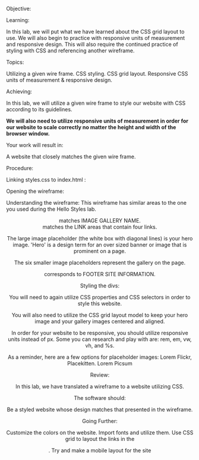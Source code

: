 Objective:

Learning:

In this lab, we will put what we have learned about the CSS grid layout to use. We will also begin to practice with responsive units of measurement and responsive design. This will also require the continued practice of styling with CSS and referencing another wireframe.

Topics:

Utilizing a given wire frame.
CSS styling.
CSS grid layout.
Responsive CSS units of measurement & responsive design.

Achieving:

In this lab, we will utilize a given wire frame to style our website with CSS according to its guidelines. 

**We will also need to utilize responsive units of measurement in order for our website to scale correctly no matter the height and width of the browser window.**

Your work will result in:

A website that closely matches the given wire frame.


Procedure:

Linking styles.css to index.html  :

 <!-- Inside of index.html, you will need to link your stylesheet.
 In the href attribute for the link, you will need to route your link through the styles subfolder to reach styles.css. -->

Opening the wireframe:

 <!-- Click the following link to open the wire frame: Figma Wire Frame.
 Note: This wireframe is not "pixel perfect" so don't stress having it match dimensions exactly. We are looking to capture the spirit of the wireframe. -->

Understanding the wireframe:
 This wireframe has similar areas to the one you used during the Hello Styles lab.

 <header> matches IMAGE GALLERY NAME.

 <nav> matches the LINK areas that contain four links.

 The large image placeholder (the white box with diagonal lines) is your hero image. 'Hero' is a design term for an over sized banner or image that is prominent on a page.


 The six smaller image placeholders represent the gallery on the page.

 <footer> corresponds to FOOTER SITE INFORMATION.


Styling the divs:

 You will need to again utilize CSS properties and CSS selectors in order to style this website.


 You will also need to utilize the CSS grid layout model to keep your hero image and your gallery images centered and aligned.

 In order for your website to be responsive, you should utilize responsive units instead of px. Some you can research and play with are: rem, em, vw, vh, and %s.

 As a reminder, here are a few options for placeholder images: Lorem Flickr, Placekitten. Lorem Picsum


Review:

In this lab, we have translated a wireframe to a website utilizing CSS.

The software should:

Be a styled website whose design matches that presented in the wireframe.


Going Further:

Customize the colors on the website.
Import fonts and utilize them.
Use CSS grid to layout the links in the <nav>.
Try and make a mobile layout for the site